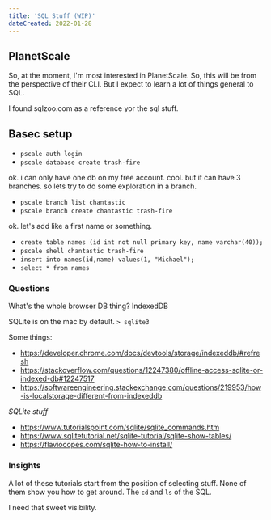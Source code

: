 ```yaml
---
title: 'SQL Stuff (WIP)'
dateCreated: 2022-01-28
---
```


## PlanetScale

So, at the moment, I'm most interested in PlanetScale.
So, this will be from the perspective of their CLI.
But I expect to learn a lot of things general to SQL.

I found sqlzoo.com as a reference yor the sql stuff.

## Basec setup

- `pscale auth login`
- `pscale database create trash-fire`

ok. i can only have one db on my free account. cool.
but it can have 3 branches.
so lets try to do some exploration in a branch.

- `pscale branch list chantastic`
- `pscale branch create chantastic trash-fire`

ok. let's add like a first name or something.

- `create table names (id int not null primary key, name varchar(40));`
- `pscale shell chantastic trash-fire`
- `insert into names(id,name) values(1, "Michael");`
- `select * from names`

### Questions

What's the whole browser DB thing?
IndexedDB

SQLite is on the mac by default.
`> sqlite3`

Some things:

- https://developer.chrome.com/docs/devtools/storage/indexeddb/#refresh
- https://stackoverflow.com/questions/12247380/offline-access-sqlite-or-indexed-db#12247517
- https://softwareengineering.stackexchange.com/questions/219953/how-is-localstorage-different-from-indexeddb

_SQLite stuff_

- https://www.tutorialspoint.com/sqlite/sqlite_commands.htm
- https://www.sqlitetutorial.net/sqlite-tutorial/sqlite-show-tables/
- https://flaviocopes.com/sqlite-how-to-install/

### Insights

A lot of these tutorials start from the position of selecting stuff.
None of them show you how to get around.
The `cd` and `ls` of the SQL.

I need that sweet visibility.
